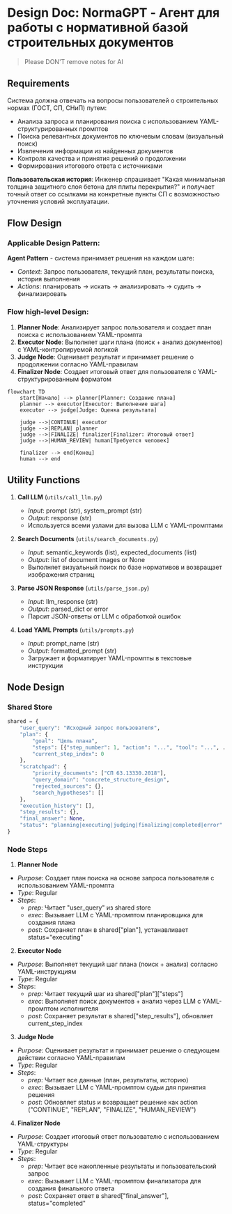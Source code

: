 # Design Doc: NormaGPT - Агент для работы с нормативной базой строительных документов

> Please DON'T remove notes for AI

## Requirements

Система должна отвечать на вопросы пользователей о строительных нормах (ГОСТ, СП, СНиП) путем:
- Анализа запроса и планирования поиска с использованием YAML-структурированных промптов
- Поиска релевантных документов по ключевым словам (визуальный поиск)
- Извлечения информации из найденных документов
- Контроля качества и принятия решений о продолжении
- Формирования итогового ответа с источниками

**Пользовательская история**: Инженер спрашивает "Какая минимальная толщина защитного слоя бетона для плиты перекрытия?" и получает точный ответ со ссылками на конкретные пункты СП с возможностью уточнения условий эксплуатации.

## Flow Design

### Applicable Design Pattern:

**Agent Pattern** - система принимает решения на каждом шаге:
- *Context*: Запрос пользователя, текущий план, результаты поиска, история выполнения
- *Actions*: планировать → искать → анализировать → судить → финализировать

### Flow high-level Design:

1. **Planner Node**: Анализирует запрос пользователя и создает план поиска с использованием YAML-промпта
2. **Executor Node**: Выполняет шаги плана (поиск + анализ документов) с YAML-контролируемой логикой
3. **Judge Node**: Оценивает результат и принимает решение о продолжении согласно YAML-правилам
4. **Finalizer Node**: Создает итоговый ответ для пользователя с YAML-структурированным форматом

```mermaid
flowchart TD
    start[Начало] --> planner[Planner: Создание плана]
    planner --> executor[Executor: Выполнение шага]
    executor --> judge[Judge: Оценка результата]
    
    judge -->|CONTINUE| executor
    judge -->|REPLAN| planner  
    judge -->|FINALIZE| finalizer[Finalizer: Итоговый ответ]
    judge -->|HUMAN_REVIEW| human[Требуется человек]
    
    finalizer --> end[Конец]
    human --> end
```

## Utility Functions

1. **Call LLM** (`utils/call_llm.py`)
   - *Input*: prompt (str), system_prompt (str)
   - *Output*: response (str)
   - Используется всеми узлами для вызова LLM с YAML-промптами

2. **Search Documents** (`utils/search_documents.py`)
   - *Input*: semantic_keywords (list), expected_documents (list)
   - *Output*: list of document images or None
   - Выполняет визуальный поиск по базе нормативов и возвращает изображения страниц

3. **Parse JSON Response** (`utils/parse_json.py`)
   - *Input*: llm_response (str)
   - *Output*: parsed_dict or error
   - Парсит JSON-ответы от LLM с обработкой ошибок

4. **Load YAML Prompts** (`utils/prompts.py`)
   - *Input*: prompt_name (str)
   - *Output*: formatted_prompt (str)
   - Загружает и форматирует YAML-промпты в текстовые инструкции

## Node Design

### Shared Store

```python
shared = {
    "user_query": "Исходный запрос пользователя",
    "plan": {
        "goal": "Цель плана",
        "steps": [{"step_number": 1, "action": "...", "tool": "...", ...}],
        "current_step_index": 0
    },
    "scratchpad": {
        "priority_documents": ["СП 63.13330.2018"],
        "query_domain": "concrete_structure_design",
        "rejected_sources": {},
        "search_hypotheses": []
    },
    "execution_history": [],
    "step_results": {},
    "final_answer": None,
    "status": "planning|executing|judging|finalizing|completed|error"
}
```

### Node Steps

1. **Planner Node**
  - *Purpose*: Создает план поиска на основе запроса пользователя с использованием YAML-промпта
  - *Type*: Regular
  - *Steps*:
    - *prep*: Читает "user_query" из shared store
    - *exec*: Вызывает LLM с YAML-промптом планировщика для создания плана
    - *post*: Сохраняет план в shared["plan"], устанавливает status="executing"

2. **Executor Node**
  - *Purpose*: Выполняет текущий шаг плана (поиск + анализ) согласно YAML-инструкциям
  - *Type*: Regular
  - *Steps*:
    - *prep*: Читает текущий шаг из shared["plan"]["steps"]
    - *exec*: Выполняет поиск документов + анализ через LLM с YAML-промптом исполнителя
    - *post*: Сохраняет результат в shared["step_results"], обновляет current_step_index

3. **Judge Node**
  - *Purpose*: Оценивает результат и принимает решение о следующем действии согласно YAML-правилам
  - *Type*: Regular  
  - *Steps*:
    - *prep*: Читает все данные (план, результаты, историю)
    - *exec*: Вызывает LLM с YAML-промптом судьи для принятия решения
    - *post*: Обновляет status и возвращает решение как action ("CONTINUE", "REPLAN", "FINALIZE", "HUMAN_REVIEW")

4. **Finalizer Node**
  - *Purpose*: Создает итоговый ответ пользователю с использованием YAML-структуры
  - *Type*: Regular
  - *Steps*:
    - *prep*: Читает все накопленные результаты и пользовательский запрос
    - *exec*: Вызывает LLM с YAML-промптом финализатора для создания финального ответа
    - *post*: Сохраняет ответ в shared["final_answer"], status="completed"

